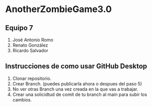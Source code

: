 # AnotherZombieGame3.0

## Equipo 7
1. José Antonio Romo
2. Renato González
3. Ricardo Salvador

## Instrucciones de como usar GitHub Desktop
1. Clonar repositorio.
2. Crear Branch. (puedes publicarla ahora o despues del paso 5)
3. No ver otras Branch una vez creada en la que vas a trabajar.
4. Crear una solicidtud de comit de tu branch al main para subir los cambios.
